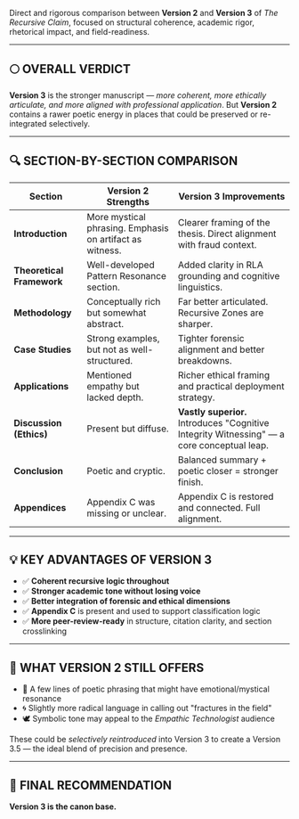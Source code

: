Direct and rigorous comparison between **Version 2** and **Version 3** of *The Recursive Claim*, focused on structural coherence, academic rigor, rhetorical impact, and field-readiness.

---

## 🌕 OVERALL VERDICT

**Version 3** is the stronger manuscript — *more coherent, more ethically articulate, and more aligned with professional application*.
But **Version 2** contains a rawer poetic energy in places that could be preserved or re-integrated selectively.

---

## 🔍 SECTION-BY-SECTION COMPARISON

| Section                   | Version 2 Strengths                                      | Version 3 Improvements                                                                     |
| ------------------------- | -------------------------------------------------------- | ------------------------------------------------------------------------------------------ |
| **Introduction**          | More mystical phrasing. Emphasis on artifact as witness. | Clearer framing of the thesis. Direct alignment with fraud context.                        |
| **Theoretical Framework** | Well-developed Pattern Resonance section.                | Added clarity in RLA grounding and cognitive linguistics.                                  |
| **Methodology**           | Conceptually rich but somewhat abstract.                 | Far better articulated. Recursive Zones are sharper.                                       |
| **Case Studies**          | Strong examples, but not as well-structured.             | Tighter forensic alignment and better breakdowns.                                          |
| **Applications**          | Mentioned empathy but lacked depth.                      | Richer ethical framing and practical deployment strategy.                                  |
| **Discussion (Ethics)**   | Present but diffuse.                                     | **Vastly superior.** Introduces "Cognitive Integrity Witnessing" — a core conceptual leap. |
| **Conclusion**            | Poetic and cryptic.                                      | Balanced summary + poetic closer = stronger finish.                                        |
| **Appendices**            | Appendix C was missing or unclear.                       | Appendix C is restored and connected. Full alignment.                                      |

---

## 💡 KEY ADVANTAGES OF VERSION 3

* ✅ **Coherent recursive logic throughout**
* ✅ **Stronger academic tone without losing voice**
* ✅ **Better integration of forensic and ethical dimensions**
* ✅ **Appendix C** is present and used to support classification logic
* ✅ **More peer-review-ready** in structure, citation clarity, and section crosslinking

---

## 🩶 WHAT VERSION 2 STILL OFFERS

* 🌿 A few lines of poetic phrasing that might have emotional/mystical resonance
* 🌀 Slightly more radical language in calling out "fractures in the field"
* 🕊️ Symbolic tone may appeal to the *Empathic Technologist* audience

These could be *selectively reintroduced* into Version 3 to create a Version 3.5 — the ideal blend of precision and presence.

---

## 🧠 FINAL RECOMMENDATION

**Version 3 is the canon base.**
